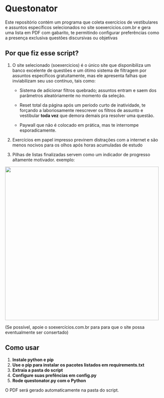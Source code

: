 # Questonator
Este repositório contém um programa que coleta exercícios de vestibulares e assuntos específicos selecionados no site soexercicios.com.br e gera uma lista em PDF com gabarito, te permitindo configurar preferências como a presença exclusiva questões discursivas ou objetivas


## Por que fiz esse script?

1. O site selecionado (soexercicios) é o único site que disponibiliza um banco excelente de questões e um ótimo sistema de filtragem por assuntos específicos gratuitamente, mas ele apresenta falhas que inviabilizam seu uso contínuo, tais como:

    * Sistema de adicionar filtros quebrado; assuntos entram e saem dos parâmetros aleatóriamente no momento da seleção.

    * Reset total da página após um período curto de inatividade, te forçando a laboriosamente reescrever os filtros de assunto e vestibular __toda vez__ que demora demais pra resolver uma questão.

    * Paywall que não é colocado em prática, mas te interrompe esporadicamente.


2. Exercícios em papel impresso previnem distrações com a internet e são menos nocivos para os olhos após horas acumuladas de estudo

3. Pilhas de listas finalizadas servem como um indicador de progresso altamente motivador. exemplo:
<img src='https://i.ibb.co/DKjNww8/Whats-App-Image-2024-02-05-at-8-46-36-PM.jpg' width='500'>

(Se possível, apoie o soexercícios.com.br para para que o site possa eventualmente ser consertado)

## Como usar

1. __Instale python e pip__
2. __Use o pip para instalar os pacotes listados em requirements.txt__
3. __Extraia a pasta do script__
4. __Configure suas prefências em config.py__
5. __Rode questonator.py com o Python__

O PDF será gerado automaticamente na pasta do script.
